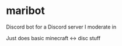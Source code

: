 # maribot

Discord bot for a Discord server I moderate in

Just does basic minecraft <-> disc stuff
